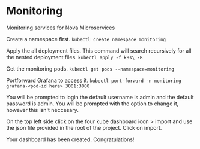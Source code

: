 # Monitoring
Monitoring services for Nova Microservices

Create a namespace first.
`kubectl create namespace monitoring`

Apply the all deployment files. This command will search recursively for all the nested deployment files.
`kubectl apply -f k8s\ -R`

Get the monitoring pods.
`kubectl get pods --namespace=monitoring`

Portforward Grafana to access it.
`kubectl port-forward -n monitoring grafana-<pod-id here> 3001:3000`

You will be prompted to login the default username is admin and the default password is admin. You will be prompted with the option to change it, however this isn't neccesary.

On the top left side click on the four kube dashboard icon > import and use the json file provided in the root of the project. Click on import.

Your dashboard has been created. Congratulations!
